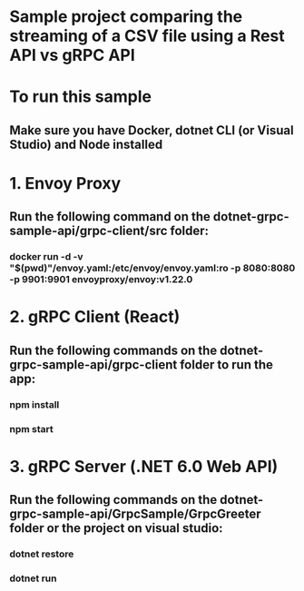 # Sample project comparing the streaming of a CSV file using a Rest API vs gRPC API


# To run this sample
## Make sure you have Docker, dotnet CLI (or Visual Studio) and Node installed

# 1. Envoy Proxy
## Run the following command on the dotnet-grpc-sample-api/grpc-client/src folder: 
### docker run -d -v "$(pwd)"/envoy.yaml:/etc/envoy/envoy.yaml:ro -p 8080:8080 -p 9901:9901 envoyproxy/envoy:v1.22.0

# 2. gRPC Client (React)
## Run the following commands on the dotnet-grpc-sample-api/grpc-client folder to run the app:
### npm install
### npm start

# 3. gRPC Server (.NET 6.0 Web API)
## Run the following commands on the dotnet-grpc-sample-api/GrpcSample/GrpcGreeter folder or the project on visual studio:
### dotnet restore
### dotnet run
